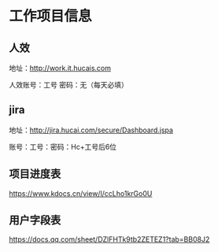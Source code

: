 # 工作项目信息

## 人效

地址：http://work.it.hucais.com 

人效账号：工号 密码：无（每天必填） 

## jira

地址：http://jira.hucai.com/secure/Dashboard.jspa  

账号：工号：密码：Hc+工号后6位



## 项目进度表

https://www.kdocs.cn/view/l/ccLho1krGo0U

## 用户字段表

https://docs.qq.com/sheet/DZlFHTk9tb2ZETEZ1?tab=BB08J2

